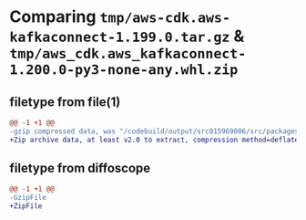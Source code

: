# Comparing `tmp/aws-cdk.aws-kafkaconnect-1.199.0.tar.gz` & `tmp/aws_cdk.aws_kafkaconnect-1.200.0-py3-none-any.whl.zip`

## filetype from file(1)

```diff
@@ -1 +1 @@
-gzip compressed data, was "/codebuild/output/src015969006/src/packages/@aws-cdk/aws-kafkaconnect/dist/python/aws-cdk.aws-kafkaconnect-1.199.0.tar", last modified: Thu Apr 20 17:20:27 2023, max compression
+Zip archive data, at least v2.0 to extract, compression method=deflate
```

## filetype from diffoscope

```diff
@@ -1 +1 @@
-GzipFile
+ZipFile
```

